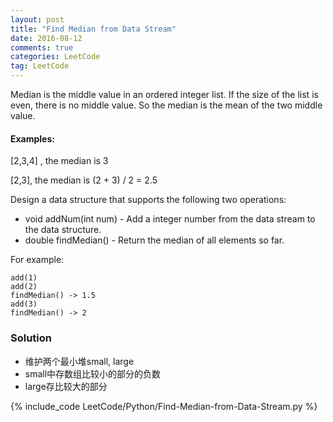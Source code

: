 ```yaml
---
layout: post
title: "Find Median from Data Stream"
date: 2016-08-12
comments: true
categories: LeetCode
tag: LeetCode
---
```



Median is the middle value in an ordered integer list. If the size of the list is even, there is no middle value. So the median is the mean of the two middle value.

#### Examples: 
[2,3,4] , the median is 3

[2,3], the median is (2 + 3) / 2 = 2.5

Design a data structure that supports the following two operations:

* void addNum(int num) - Add a integer number from the data stream to the data structure.
* double findMedian() - Return the median of all elements so far.

For example:
```
add(1)
add(2)
findMedian() -> 1.5
add(3) 
findMedian() -> 2
```

<!--more-->

### Solution

* 维护两个最小堆small, large
* small中存数组比较小的部分的负数
* large存比较大的部分

{% include_code LeetCode/Python/Find-Median-from-Data-Stream.py %}

